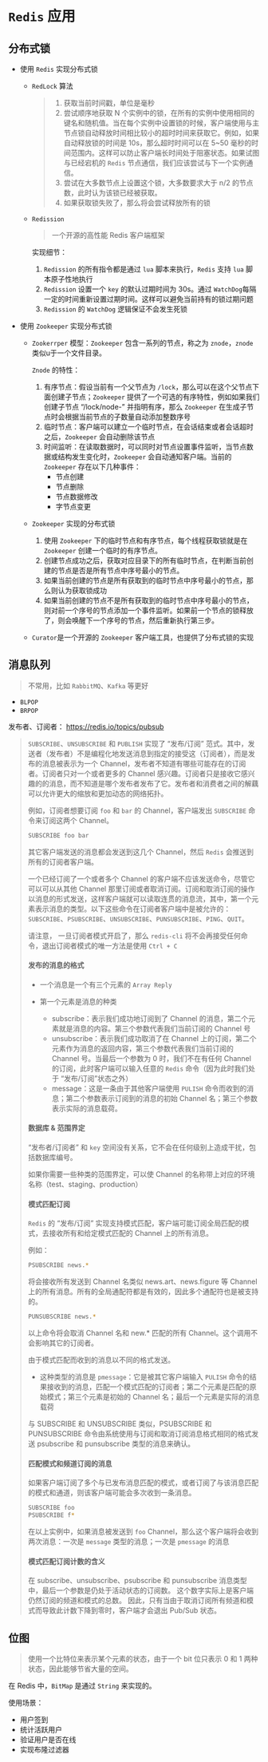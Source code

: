 # `Redis` 应用

## 分布式锁

- 使用 `Redis` 实现分布式锁

  - `RedLock` 算法

    > 1. 获取当前时间戳，单位是毫秒
    > 2. 尝试顺序地获取 N 个实例中的锁，在所有的实例中使用相同的键名和随机值。当在每个实例中设置锁的时候，客户端使用与主节点锁自动释放时间相比较小的超时时间来获取它。例如，如果自动释放锁的时间是 10s，那么超时时间可以在 5~50 毫秒的时间范围内。这样可以防止客户端长时间处于阻塞状态。如果试图与已经宕机的 `Redis` 节点通信，我们应该尝试与下一个实例通信。
    > 3. 尝试在大多数节点上设置这个锁，大多数要求大于 n/2 的节点数，此时认为该锁已经被获取。
    > 4. 如果获取锁失败了，那么将会尝试释放所有的锁

  - `Redission`

    > 一个开源的高性能 Redis 客户端框架

    实现细节：

    1. `Redission` 的所有指令都是通过 `lua` 脚本来执行，`Redis` 支持 `lua` 脚本原子性地执行
    2. `Redission` 设置一个 `key`  的默认过期时间为 30s。通过 `WatchDog`每隔一定的时间重新设置过期时间。这样可以避免当前持有的锁过期问题
    3. `Redission` 的 `WatchDog` 逻辑保证不会发生死锁

- 使用 `Zookeeper` 实现分布式锁

  - `Zookerrper` 模型：`Zookeeper` 包含一系列的节点，称之为 `znode`，`znode` 类似u于一个文件目录。

    `Znode` 的特性：

    1. 有序节点：假设当前有一个父节点为 `/lock`，那么可以在这个父节点下面创建子节点；`Zookeeper` 提供了一个可选的有序特性，例如如果我们创建子节点 “/lock/node-” 并指明有序，那么 `Zookeeper` 在生成子节点时会根据当前节点的子数量自动添加整数序号
    2. 临时节点：客户端可以建立一个临时节点，在会话结束或者会话超时之后，`Zookeeper` 会自动删除该节点
    3. 时间监听：在读取数据时，可以同时对节点设置事件监听，当节点数据或结构发生变化时，`Zookeeper` 会自动通知客户端。当前的 `Zookeeper` 存在以下几种事件：
       - 节点创建
       - 节点删除
       - 节点数据修改
       - 字节点变更

  - `Zookeeper` 实现的分布式锁

    1. 使用 `Zookeeper` 下的临时节点和有序节点，每个线程获取锁就是在 `Zookeeper` 创建一个临时的有序节点。
    2. 创建节点成功之后，获取对应目录下的所有临时节点，在判断当前创建的节点是否是所有节点中序号最小的节点。
    3. 如果当前创建的节点是所有获取到的临时节点中序号最小的节点，那么则认为获取锁成功
    4. 如果当前创建的节点不是所有获取到的临时节点中序号最小的节点，则对前一个序号的节点添加一个事件监听。如果前一个节点的锁释放了，则会唤醒下一个序号的节点，然后重新执行第三步。

  - `Curator`是一个开源的 `Zookeeper` 客户端工具，也提供了分布式锁的实现



## 消息队列

> 不常用，比如 `RabbitMQ`、`Kafka` 等更好

- `BLPOP`
- `BRPOP`

发布者、订阅者： https://redis.io/topics/pubsub

> `SUBSCRIBE`、`UNSUBSCRIBE` 和 `PUBLISH` 实现了 “发布/订阅” 范式。其中，发送者（发布者）不是编程化地发送消息到指定的接受这（订阅者），而是发布的消息被表示为一个 Channel，发布者不知道有哪些可能存在的订阅者。订阅者只对一个或者更多的 Channel 感兴趣。订阅者只是接收它感兴趣的的消息，而不知道是哪个发布者发布了它。发布者和消费者之间的解藕可以允许更大的缩放和更加动态的网络拓扑。
>
> 例如，订阅者想要订阅 `foo` 和 `bar` 的 Channel，客户端发出 `SUBSCRIBE` 命令来订阅这两个 Channel。
>
> ```bash
> SUBSCRIBE foo bar
> ```
>
> 其它客户端发送的消息都会发送到这几个 Channel，然后 `Redis` 会推送到所有的订阅者客户端。
>
> 一个已经订阅了一个或者多个 Channel 的客户端不应该发送命令，尽管它可以可以从其他 Channel 那里订阅或者取消订阅。订阅和取消订阅的操作以消息的形式发送，这样客户端就可以读取连贯的消息流，其中，第一个元素表示消息的类型。以下这些命令在订阅者客户端中是被允许的：`SUBSCRIBE`、`PSUBSCRIBE`、`UNSUBSCRIBE`、`PUNSUBSCRIBE`、`PING`、`QUIT`。
>
> 请注意， 一旦订阅者模式开启了，那么 `redis-cli` 将不会再接受任何命令，退出订阅者模式的唯一方法是使用 `Ctrl + C`
>
> 
>
> #### 发布的消息的格式
>
> - 一个消息是一个有三个元素的 `Array Reply`
>
> - 第一个元素是消息的种类
>   - subscribe：表示我们成功地订阅到了 Channel 的消息，第二个元素就是消息的内容。第三个参数代表我们当前订阅的 Channel 号
>   - unsubscribe：表示我们成功取消了在 Channel 上的订阅，第二个元素作为消息的返回内容，第三个参数代表我们当前订阅的 Channel 号。当最后一个参数为 0 时，我们不在有任何 Channel 的订阅，此时客户端可以输入任意的 `Redis` 命令（因为此时我们处于 “发布/订阅”状态之外）
>   - message：这是一条由于其他客户端使用 `PULISH` 命令而收到的消息；第二个参数表示订阅到的消息的初始 Channel 名；第三个参数表示实际的消息载荷。
>
> 
>
> #### 数据库 & 范围界定
>
> “发布者/订阅者” 和 `key` 空间没有关系，它不会在任何级别上造成干扰，包括数据库编号。
>
> 如果你需要一些种类的范围界定，可以使 Channel 的名称带上对应的环境名称（test、staging、production）
>
> 
>
> #### 模式匹配订阅
>
> `Redis` 的 “发布/订阅” 实现支持模式匹配，客户端可能订阅全局匹配的模式，去接收所有和给定模式匹配的 Channel 上的所有消息。
>
> 例如：
>
> ```bash
> PSUBSCRIBE news.*
> ```
>
> 将会接收所有发送到 Channel 名类似 news.art、news.figure 等 Channel 上的所有消息。所有的全局通配符都是有效的，因此多个通配符也是被支持的。
>
> ```bash
> PUNSUBSCRIBE news.*
> ```
>
> 以上命令将会取消 Channel 名和 new.* 匹配的所有 Channel。这个调用不会影响其它的订阅者。
>
> 由于模式匹配而收到的消息以不同的格式发送。
>
> - 这种类型的消息是 `pmessage`：它是被其它客户端输入 `PULISH` 命令的结果接收到的消息，匹配一个模式匹配的订阅者；第二个元素是匹配的原始模式；第三个元素是初始的 Channel 名；最后一个元素是实际的消息载荷
>
> 与 SUBSCRIBE 和 UNSUBSCRIBE 类似，PSUBSCRIBE 和 PUNSUBSCRIBE 命令由系统使用与订阅和取消订阅消息格式相同的格式发送 psubscribe 和 punsubscribe 类型的消息来确认。
>
> 
>
> #### 匹配模式和频道订阅的消息
>
> 如果客户端订阅了多个与已发布消息匹配的模式，或者订阅了与该消息匹配的模式和通道，则该客户端可能会多次收到一条消息。
>
> ```bash
> SUBSCRIBE foo
> PSUBSCRIBE f*
> ```
>
> 在以上实例中，如果消息被发送到 `foo` Channel，那么这个客户端将会收到两次消息：一次是 `message` 类型的消息；一次是 `pmessage` 的消息
>
> 
>
> #### 模式匹配订阅计数的含义
>
> 在 subscribe、unsubscribe、psubscribe 和 punsubscribe 消息类型中，最后一个参数是仍处于活动状态的订阅数。 这个数字实际上是客户端仍然订阅的频道和模式的总数。 因此，只有当由于取消订阅所有频道和模式而导致此计数下降到零时，客户端才会退出 Pub/Sub 状态。



## 位图

> 使用一个比特位来表示某个元素的状态，由于一个 bit 位只表示 0 和 1 两种状态，因此能够节省大量的空间。

在 Redis 中，`BitMap` 是通过 `String` 来实现的。

使用场景：

- 用户签到
- 统计活跃用户
- 验证用户是否在线
- 实现布隆过滤器